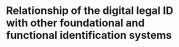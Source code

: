 # Relationship of the digital legal ID with other foundational and functional identification systems

